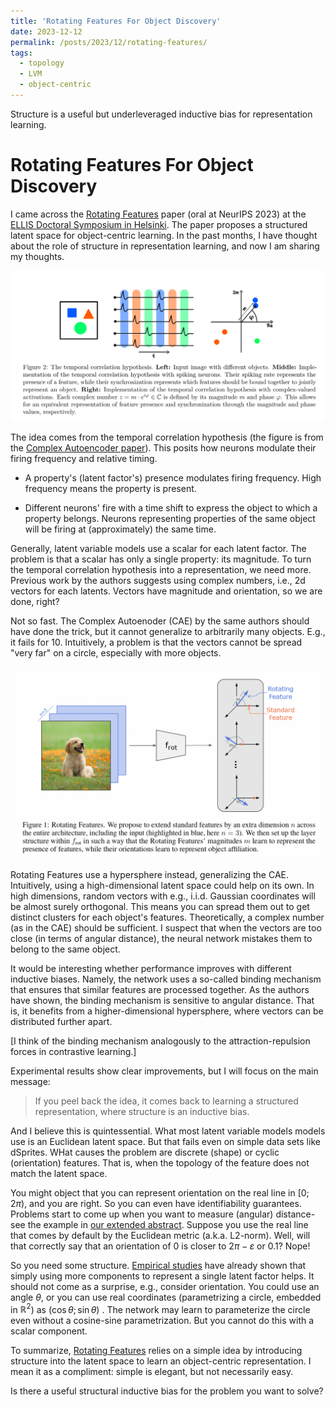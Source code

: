 ```yaml
---
title: 'Rotating Features For Object Discovery'
date: 2023-12-12
permalink: /posts/2023/12/rotating-features/
tags:
  - topology
  - LVM
  - object-centric
---
```


Structure is a useful but underleveraged inductive bias for representation learning. 

# Rotating Features For Object Discovery

I came across the [Rotating Features](http://arxiv.org/abs/2306.00600) paper (oral at NeurIPS 2023) at the [ELLIS Doctoral Symposium in Helsinki](https://path2phd.substack.com/p/p2p-no-39-what-industry-can-tell). The paper proposes a structured latent space for object-centric learning. In the past months, I have thought about the role of structure in representation learning, and now I am sharing my thoughts.


![Temporal correlation hypothesis](/images/posts/temp_corr.png)

The idea comes from the temporal correlation hypothesis (the figure is from the [Complex Autoencoder paper](http://arxiv.org/abs/2204.02075)). This posits how neurons modulate their firing frequency and relative timing.

- A property's (latent factor's) presence modulates firing frequency. High frequency means the property is present.
    
- Different neurons' fire with a time shift to express the object to which a property belongs. Neurons representing properties of the same object will be firing at (approximately) the same time.
    

Generally, latent variable models use a scalar for each latent factor. The problem is that a scalar has only a single property: its magnitude. To turn the temporal correlation hypothesis into a representation, we need more. Previous work by the authors suggests using complex numbers, i.e., 2d vectors for each latents. Vectors have magnitude and orientation, so we are done, right?

Not so fast. The Complex Autoenoder (CAE) by the same authors should have done the trick, but it cannot generalize to arbitrarily many objects. E.g., it fails for 10. Intuitively, a problem is that the vectors cannot be spread "very far" on a circle, especially with more objects.


![lowe_rotating_2023_fig1.png](/images/posts/lowe_rotating_2023_fig1.png)

Rotating Features use a hypersphere instead, generalizing the CAE. Intuitively, using a high-dimensional latent space could help on its own. In high dimensions, random vectors with e.g., i.i.d. Gaussian coordinates will be almost surely orthogonal. This means you can spread them out to get distinct clusters for each object's features. Theoretically, a complex number (as in the CAE) should be sufficient. I suspect that when the vectors are too close (in terms of angular distance), the neural network mistakes them to belong to the same object.

It would be interesting whether performance improves with different inductive biases. Namely, the network uses a so-called binding mechanism that ensures that similar features are processed together. As the authors have shown, the binding mechanism is sensitive to angular distance. That is, it benefits from a higher-dimensional hypersphere, where vectors can be distributed further apart.

[I think of the binding mechanism analogously to the attraction-repulsion forces in contrastive learning.]

Experimental results show clear improvements, but I will focus on the main message:

>If you peel back the idea, it comes back to learning a structured representation, where structure is an inductive bias.

And I believe this is quintessential. What most latent variable models models use is an Euclidean latent space. But that fails even on simple data sets like dSprites. WHat causes the problem are discrete (shape) or cyclic (orientation) features. That is, when the topology of the feature does not match the latent space.

You might object that you can represent orientation on the real line in $[0;2\pi)$, and you are right. So you can even have identifiability guarantees. Problems start to come up when you want to measure (angular) distance-see the example in [our extended abstract](https://openreview.net/forum?id=r6C86JjuiW). Suppose you use the real line that comes by default by the Euclidean metric (a.k.a. L2-norm). Well, will that correctly say that an orientation of 0 is closer to $2\pi-\varepsilon$ or $0.1$? Nope!

So you need some structure. [Empirical studies](http://arxiv.org/abs/2305.18063) have already shown that simply using more components to represent a single latent factor helps. It should not come as a surprise, e.g., consider orientation. You could use an angle $\theta$, or you can use real coordinates (parametrizing a circle, embedded in $\mathbb{R}^{2}$) as $(\cos \theta; \sin \theta)$ . The network may learn to parameterize the circle even without a cosine-sine parametrization. But you cannot do this with a scalar component.

To summarize, [Rotating Features](http://arxiv.org/abs/2306.00600) relies on a simple idea by introducing structure into the latent space to learn an object-centric representation.
I mean it as a compliment: simple is elegant, but not necessarily easy. 

Is there a useful structural inductive bias for the problem you want to solve?

